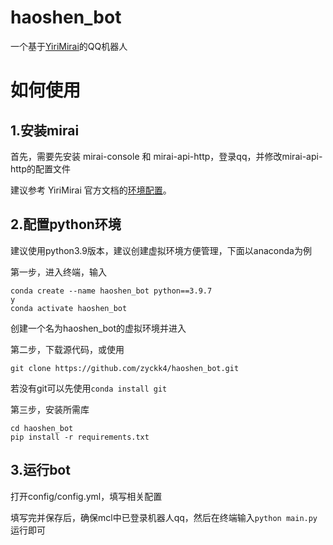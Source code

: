 # haoshen_bot
一个基于[YiriMirai](https://github.com/YiriMiraiProject/YiriMirai)的QQ机器人

# 如何使用

## 1.安装mirai

首先，需要先安装 mirai-console 和 mirai-api-http，登录qq，并修改mirai-api-http的配置文件

建议参考 YiriMirai 官方文档的[环境配置](https://yiri-mirai.vercel.app/tutorials/01/configuration)。

## 2.配置python环境

建议使用python3.9版本，建议创建虚拟环境方便管理，下面以anaconda为例

第一步，进入终端，输入

```
conda create --name haoshen_bot python==3.9.7
y
conda activate haoshen_bot
```

创建一个名为haoshen_bot的虚拟环境并进入

第二步，下载源代码，或使用

```git clone https://github.com/zyckk4/haoshen_bot.git```

若没有git可以先使用```conda install git```

第三步，安装所需库

```
cd haoshen_bot
pip install -r requirements.txt
```

## 3.运行bot

打开config/config.yml，填写相关配置

填写完并保存后，确保mcl中已登录机器人qq，然后在终端输入```python main.py```运行即可
